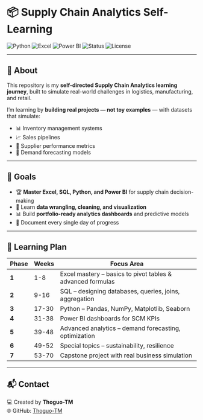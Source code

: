 ﻿# 📦 Supply Chain Analytics Self-Learning

![Python](https://img.shields.io/badge/Python-3776AB?style=for-the-badge&logo=python&logoColor=white)
![Excel](https://img.shields.io/badge/Excel-217346?style=for-the-badge&logo=microsoft-excel&logoColor=white)
![Power BI](https://img.shields.io/badge/Power%20BI-F2C811?style=for-the-badge&logo=power-bi&logoColor=black)
![Status](https://img.shields.io/badge/Status-Active-brightgreen?style=for-the-badge)
![License](https://img.shields.io/badge/License-MIT-blue?style=for-the-badge)

---

## 📖 About
This repository is my **self-directed Supply Chain Analytics learning journey**, built to simulate real-world challenges in logistics, manufacturing, and retail.

I’m learning by **building real projects — not toy examples** — with datasets that simulate:
- 📊 Inventory management systems
- 📈 Sales pipelines
- 🚚 Supplier performance metrics
- 🔮 Demand forecasting models

---

## 🎯 Goals
- 🏆 **Master Excel, SQL, Python, and Power BI** for supply chain decision-making
- 🧹 Learn **data wrangling, cleaning, and visualization**
- 📊 Build **portfolio-ready analytics dashboards** and predictive models
- 📝 Document every single day of progress

---

## 📅 Learning Plan
| Phase | Weeks | Focus Area |
|-------|-------|------------|
| **1** | 1-8   | Excel mastery – basics to pivot tables & advanced formulas |
| **2** | 9-16  | SQL – designing databases, queries, joins, aggregation |
| **3** | 17-30 | Python – Pandas, NumPy, Matplotlib, Seaborn |
| **4** | 31-38 | Power BI dashboards for SCM KPIs |
| **5** | 39-48 | Advanced analytics – demand forecasting, optimization |
| **6** | 49-52 | Special topics – sustainability, resilience |
| **7** | 53-70 | Capstone project with real business simulation |

---

## 📬 Contact
💻 Created by **Thoguo-TM**  
🌐 GitHub: [Thoguo-TM](https://github.com/Thoguo-TM)
